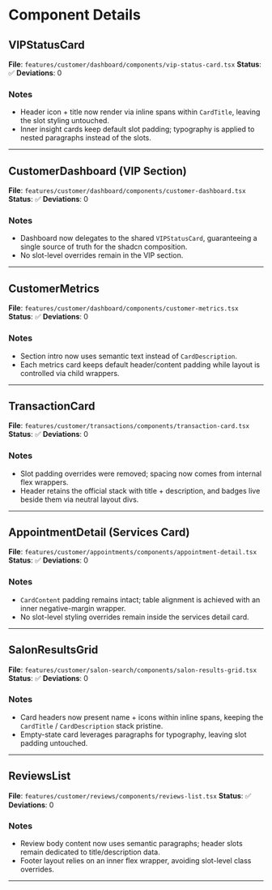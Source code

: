 # Component Details

## VIPStatusCard
**File**: `features/customer/dashboard/components/vip-status-card.tsx`
**Status**: ✅
**Deviations**: 0

### Notes
- Header icon + title now render via inline spans within `CardTitle`, leaving the slot styling untouched.
- Inner insight cards keep default slot padding; typography is applied to nested paragraphs instead of the slots.

---

## CustomerDashboard (VIP Section)
**File**: `features/customer/dashboard/components/customer-dashboard.tsx`
**Status**: ✅
**Deviations**: 0

### Notes
- Dashboard now delegates to the shared `VIPStatusCard`, guaranteeing a single source of truth for the shadcn composition.
- No slot-level overrides remain in the VIP section.

---

## CustomerMetrics
**File**: `features/customer/dashboard/components/customer-metrics.tsx`
**Status**: ✅
**Deviations**: 0

### Notes
- Section intro now uses semantic text instead of `CardDescription`.
- Each metrics card keeps default header/content padding while layout is controlled via child wrappers.

---

## TransactionCard
**File**: `features/customer/transactions/components/transaction-card.tsx`
**Status**: ✅
**Deviations**: 0

### Notes
- Slot padding overrides were removed; spacing now comes from internal flex wrappers.
- Header retains the official stack with title + description, and badges live beside them via neutral layout divs.

---

## AppointmentDetail (Services Card)
**File**: `features/customer/appointments/components/appointment-detail.tsx`
**Status**: ✅
**Deviations**: 0

### Notes
- `CardContent` padding remains intact; table alignment is achieved with an inner negative-margin wrapper.
- No slot-level styling overrides remain inside the services detail card.

---

## SalonResultsGrid
**File**: `features/customer/salon-search/components/salon-results-grid.tsx`
**Status**: ✅
**Deviations**: 0

### Notes
- Card headers now present name + icons within inline spans, keeping the `CardTitle` / `CardDescription` stack pristine.
- Empty-state card leverages paragraphs for typography, leaving slot padding untouched.

---

## ReviewsList
**File**: `features/customer/reviews/components/reviews-list.tsx`
**Status**: ✅
**Deviations**: 0

### Notes
- Review body content now uses semantic paragraphs; header slots remain dedicated to title/description data.
- Footer layout relies on an inner flex wrapper, avoiding slot-level class overrides.

---
